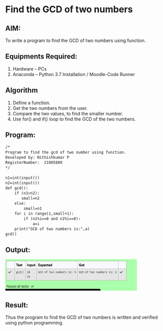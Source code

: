 # Find the GCD of two numbers

## AIM:
To write a program to find the GCD of two numbers using function.

## Equipments Required:
1. Hardware – PCs
2. Anaconda – Python 3.7 Installation / Moodle-Code Runner

## Algorithm
1. Define a function.
2. Get the two numbers from the user.
3. Compare the two values, to find the smaller number.
4. Use for() and if() loop to find the GCD of the two numbers.

## Program:
```
/*
Program to find the gcd of two number using function.
Developed by: Nithishkumar P 
RegisterNumber:  21005889
*/

n1=int(input())
n2=int(input())
def gcd():
    if (n1>n2):
       small=n2
    else:
        small=n1
    for i in range(1,small+1):
        if (n1%i==0 and n2%i==0):
            a=i
    print("GCD of two numbers is:",a) 
gcd()
```
## Output:
![gcd of two number](output.PNG)


## Result:
Thus the program to find the GCD of two numbers is written and verified using python programming.
